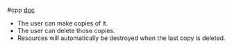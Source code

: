 #cpp 
[doc](https://devdocs.io/cpp/memory/shared_ptr)

- The user can make copies of it.
- The user can delete those copies.
- Resources will automatically be destroyed when the last copy is deleted.